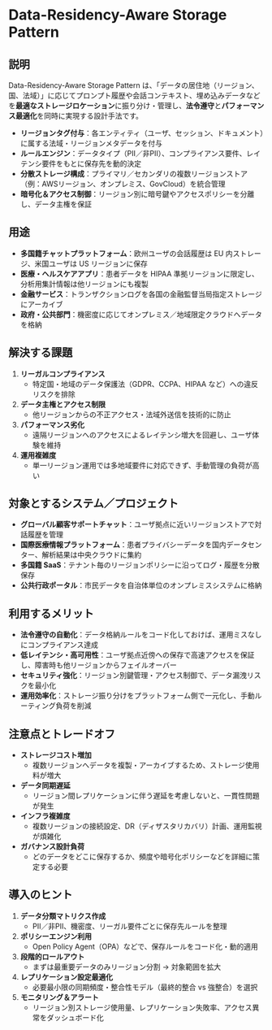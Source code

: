 # Data-Residency-Aware Storage Pattern

## 説明  
Data-Residency-Aware Storage Pattern は、「データの居住地（リージョン、国、法域）」に応じてプロンプト履歴や会話コンテキスト、埋め込みデータなどを**最適なストレージロケーション**に振り分け・管理し、**法令遵守**と**パフォーマンス最適化**を同時に実現する設計手法です。  
- **リージョンタグ付与**：各エンティティ（ユーザ、セッション、ドキュメント）に属する法域・リージョンメタデータを付与  
- **ルールエンジン**：データタイプ（PII／非PII）、コンプライアンス要件、レイテンシ要件をもとに保存先を動的決定  
- **分散ストレージ構成**：プライマリ／セカンダリの複数リージョンストア（例：AWSリージョン、オンプレミス、GovCloud）を統合管理  
- **暗号化＆アクセス制御**：リージョン別に暗号鍵やアクセスポリシーを分離し、データ主権を保証  

## 用途  
- **多国籍チャットプラットフォーム**：欧州ユーザの会話履歴は EU 内ストレージ、米国ユーザは US リージョンに保存  
- **医療・ヘルスケアアプリ**：患者データを HIPAA 準拠リージョンに限定し、分析用集計情報は他リージョンにも複製  
- **金融サービス**：トランザクションログを各国の金融監督当局指定ストレージにアーカイブ  
- **政府・公共部門**：機密度に応じてオンプレミス／地域限定クラウドへデータを格納  

## 解決する課題  
1. **リーガルコンプライアンス**  
   - 特定国・地域のデータ保護法（GDPR、CCPA、HIPAA など）への違反リスクを排除  
2. **データ主権とアクセス制限**  
   - 他リージョンからの不正アクセス・法域外送信を技術的に防止  
3. **パフォーマンス劣化**  
   - 遠隔リージョンへのアクセスによるレイテンシ増大を回避し、ユーザ体験を維持  
4. **運用複雑度**  
   - 単一リージョン運用では多地域要件に対応できず、手動管理の負荷が高い  

## 対象とするシステム／プロジェクト  
- **グローバル顧客サポートチャット**：ユーザ拠点に近いリージョンストアで対話履歴を管理  
- **国際医療情報プラットフォーム**：患者プライバシーデータを国内データセンター、解析結果は中央クラウドに集約  
- **多国籍 SaaS**：テナント毎のリージョンポリシーに沿ってログ・履歴を分散保存  
- **公共行政ポータル**：市民データを自治体単位のオンプレミスシステムに格納  

## 利用するメリット  
- **法令遵守の自動化**：データ格納ルールをコード化しておけば、運用ミスなしにコンプライアンス達成  
- **低レイテンシ・高可用性**：ユーザ拠点近傍への保存で高速アクセスを保証し、障害時も他リージョンからフェイルオーバー  
- **セキュリティ強化**：リージョン別鍵管理・アクセス制御で、データ漏洩リスクを最小化  
- **運用効率化**：ストレージ振り分けをプラットフォーム側で一元化し、手動ルーティング負荷を削減  

## 注意点とトレードオフ  
- **ストレージコスト増加**  
  - 複数リージョンへデータを複製・アーカイブするため、ストレージ使用料が増大  
- **データ同期遅延**  
  - リージョン間レプリケーションに伴う遅延を考慮しないと、一貫性問題が発生  
- **インフラ複雑度**  
  - 複数リージョンの接続設定、DR（ディザスタリカバリ）計画、運用監視が煩雑化  
- **ガバナンス設計負荷**  
  - どのデータをどこに保存するか、頻度や暗号化ポリシーなどを詳細に策定する必要  

## 導入のヒント  
1. **データ分類マトリクス作成**  
   - PII／非PII、機密度、リーガル要件ごとに保存先ルールを整理  
2. **ポリシーエンジン利用**  
   - Open Policy Agent（OPA）などで、保存ルールをコード化・動的適用  
3. **段階的ロールアウト**  
   - まずは最重要データのみリージョン分割 → 対象範囲を拡大  
4. **レプリケーション設定最適化**  
   - 必要最小限の同期頻度・整合性モデル（最終的整合 vs 強整合）を選択  
5. **モニタリング＆アラート**  
   - リージョン別ストレージ使用量、レプリケーション失敗率、アクセス異常をダッシュボード化  
